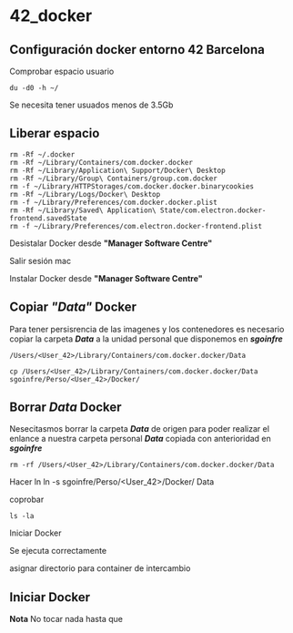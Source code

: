 # 42_docker

## Configuración docker entorno 42 Barcelona

Comprobar espacio usuario

	du -d0 -h ~/

Se necesita tener usuados menos de 3.5Gb

## Liberar espacio

	rm -Rf ~/.docker
	rm -Rf ~/Library/Containers/com.docker.docker
	rm -Rf ~/Library/Application\ Support/Docker\ Desktop
	rm -Rf ~/Library/Group\ Containers/group.com.docker
	rm -f ~/Library/HTTPStorages/com.docker.docker.binarycookies
	rm -Rf ~/Library/Logs/Docker\ Desktop
	rm -f ~/Library/Preferences/com.docker.docker.plist
	rm -Rf ~/Library/Saved\ Application\ State/com.electron.docker-frontend.savedState
	rm -f ~/Library/Preferences/com.electron.docker-frontend.plist

Desistalar Docker desde  **"Manager Software Centre"**

Salir sesión mac

Instalar Docker desde **"Manager Software Centre"**

## Copiar ***"Data"*** Docker

Para tener persisrencia de las imagenes y los contenedores es necesario copiar la carpeta ***Data*** a la unidad personal que disponemos en ***sgoinfre***


`/Users/<User_42>/Library/Containers/com.docker.docker/Data`

	cp /Users/<User_42>/Library/Containers/com.docker.docker/Data sgoinfre/Perso/<User_42>/Docker/

## Borrar ***Data*** Docker

Nesecitasmos borrar la carpeta ***Data*** de origen para poder realizar el enlance a nuestra carpeta personal ***Data*** copiada con anterioridad en ***sgoinfre***

	rm -rf /Users/<User_42>/Library/Containers/com.docker.docker/Data

Hacer ln
	ln -s sgoinfre/Perso/<User_42>/Docker/ Data

coprobar 

	ls -la

Iniciar Docker

Se ejecuta correctamente

asignar directorio para container de intercambio



## Iniciar Docker

**Nota**
	No tocar nada hasta que 
